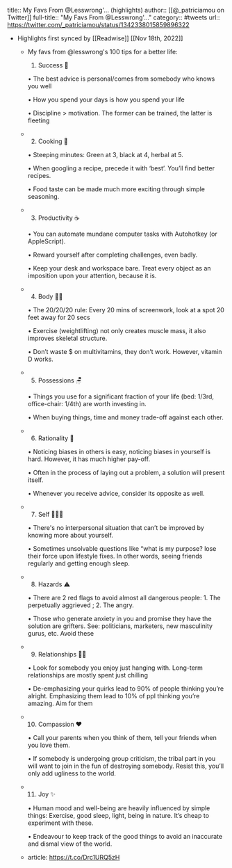 title:: My Favs From @Lesswrong'... (highlights)
author:: [[@_patriciamou on Twitter]]
full-title:: "My Favs From @Lesswrong'..."
category:: #tweets
url:: https://twitter.com/_patriciamou/status/1342338015859896322

- Highlights first synced by [[Readwise]] [[Nov 18th, 2022]]
	- My favs from @lesswrong's 100 tips for a better life:
	  
	  1)  Success 💫
	  
	  • The best advice is personal/comes from somebody who knows you well
	  
	  • How you spend your days is how you spend your life 
	  
	  • Discipline > motivation. The former can be trained, the latter is fleeting
	- 2) Cooking 🍵
	  
	  • Steeping minutes: Green at 3, black at 4, herbal at 5. 
	  
	  • When googling a recipe, precede it with ‘best’. You’ll find better recipes. 
	  
	  • Food taste can be made much more exciting through simple seasoning.
	- 3) Productivity ☕️
	  
	  • You can automate mundane computer tasks with Autohotkey (or AppleScript).
	  
	  • Reward yourself after completing challenges, even badly. 
	  
	  • Keep your desk and workspace bare. Treat every object as an imposition upon your attention, because it is.
	- 4) Body 💪🏻
	  
	  • The 20/20/20 rule: Every 20 mins of screenwork, look at a spot 20 feet away for 20 secs
	  
	  • Exercise (weightlifting) not only creates muscle mass, it also improves skeletal structure.
	  
	  • Don’t waste $ on multivitamins, they don’t work.  However, vitamin D works.
	- 5) Possessions 🪑
	  
	  • Things you use for a significant fraction of your life (bed: 1/3rd, office-chair: 1/4th) are worth investing in. 
	  
	  • When buying things, time and money trade-off against each other.
	- 6) Rationality 🧠
	  
	  • Noticing biases in others is easy, noticing biases in yourself is hard. However, it has much higher pay-off. 
	  
	  • Often in the process of laying out a problem, a solution will present itself. 
	  
	  • Whenever you receive advice, consider its opposite as well.
	- 7) Self 🧘🏻‍♀️
	  
	  • There's no interpersonal situation that can’t be improved by knowing more about yourself.
	  
	  • Sometimes unsolvable questions like “what is my purpose? lose their force upon lifestyle fixes. In other words, seeing friends regularly and getting enough sleep.
	- 8) Hazards ⚠️
	  
	  • There are 2 red flags to avoid almost all dangerous people: 1. The perpetually aggrieved ; 2. The angry. 
	  
	  • Those who generate anxiety in you and promise they have the solution are grifters. See: politicians, marketers, new masculinity gurus, etc. Avoid these
	- 9) Relationships 👯‍♀️
	  
	  • Look for somebody you enjoy just hanging with. Long-term relationships are mostly spent just chilling
	  
	  • De-emphasizing your quirks lead to 90% of people thinking you’re alright. Emphasizing them lead to 10% of ppl thinking you’re amazing. Aim for them
	- 10) Compassion ♥️
	  
	  • Call your parents when you think of them, tell your friends when you love them.
	  
	  • If somebody is undergoing group criticism, the tribal part in you will want to join in the fun of destroying somebody. Resist this, you’ll only add ugliness to the world.
	- 11) Joy ✨
	  
	  • Human mood and well-being are heavily influenced by simple things: Exercise, good sleep, light, being in nature. It’s cheap to experiment with these.
	  
	  • Endeavour to keep track of the good things to avoid an inaccurate and dismal view of the world.
	- article: https://t.co/Drc1URQ5zH